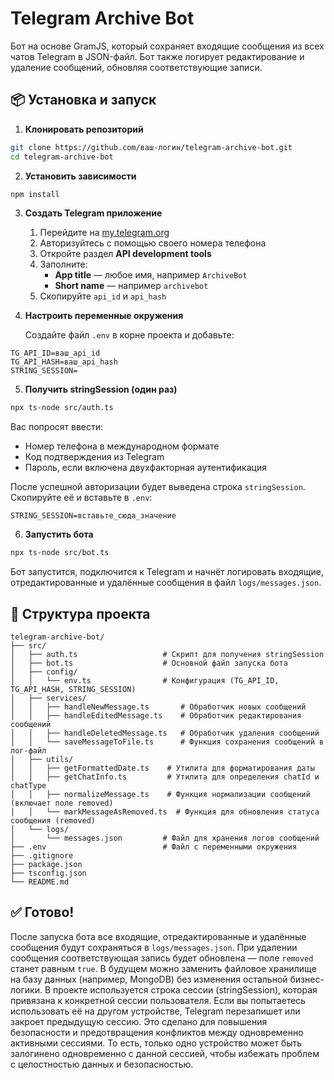 # Telegram Archive Bot

Бот на основе GramJS, который сохраняет входящие сообщения из всех чатов Telegram в JSON-файл. Бот также логирует редактирование и удаление сообщений, обновляя соответствующие записи.

## 📦 Установка и запуск

1. **Клонировать репозиторий**

```bash
git clone https://github.com/ваш-логин/telegram-archive-bot.git
cd telegram-archive-bot
   ```

2. **Установить зависимости**

```bash
npm install
```

3. **Создать Telegram приложение**

   1. Перейдите на [my.telegram.org](https://my.telegram.org/)
   2. Авторизуйтесь с помощью своего номера телефона
   3. Откройте раздел **API development tools**
   4. Заполните:
      - **App title** — любое имя, например `ArchiveBot`
      - **Short name** — например `archivebot`
   5. Скопируйте `api_id` и `api_hash`

4. **Настроить переменные окружения**

   Создайте файл `.env` в корне проекта и добавьте:

```env
TG_API_ID=ваш_api_id
TG_API_HASH=ваш_api_hash
STRING_SESSION=
```

5. **Получить stringSession (один раз)**

```bash
npx ts-node src/auth.ts
```

   Вас попросят ввести:
   - Номер телефона в международном формате
   - Код подтверждения из Telegram
   - Пароль, если включена двухфакторная аутентификация

   После успешной авторизации будет выведена строка `stringSession`. Скопируйте её и вставьте в `.env`:

```env
STRING_SESSION=вставьте_сюда_значение
```

6. **Запустить бота**

```bash
npx ts-node src/bot.ts
```

   Бот запустится, подключится к Telegram и начнёт логировать входящие, отредактированные и удалённые сообщения в файл `logs/messages.json`.

## 📝 Структура проекта

```
telegram-archive-bot/
├── src/
│   ├── auth.ts                   # Скрипт для получения stringSession
│   ├── bot.ts                    # Основной файл запуска бота
│   ├── config/
│   │   └── env.ts                # Конфигурация (TG_API_ID, TG_API_HASH, STRING_SESSION)
│   ├── services/
│   │   ├── handleNewMessage.ts       # Обработчик новых сообщений
│   │   ├── handleEditedMessage.ts    # Обработчик редактирования сообщений
│   │   ├── handleDeletedMessage.ts   # Обработчик удаления сообщений
│   │   └── saveMessageToFile.ts      # Функция сохранения сообщений в лог-файл
│   ├── utils/
│   │   ├── getFormattedDate.ts    # Утилита для форматирования даты
│   │   ├── getChatInfo.ts         # Утилита для определения chatId и chatType
│   │   ├── normalizeMessage.ts    # Функция нормализации сообщений (включает поле removed)
│   │   └── markMessageAsRemoved.ts  # Функция для обновления статуса сообщения (removed)
│   └── logs/
│       └── messages.json         # Файл для хранения логов сообщений
├── .env                          # Файл с переменными окружения
├── .gitignore
├── package.json
├── tsconfig.json
└── README.md
```

## ✅ Готово!

После запуска бота все входящие, отредактированные и удалённые сообщения будут сохраняться в `logs/messages.json`. При удалении сообщения соответствующая запись будет обновлена — поле `removed` станет равным `true`. В будущем можно заменить файловое хранилище на базу данных (например, MongoDB) без изменения остальной бизнес-логики.
В проекте используется строка сессии (stringSession), которая привязана к конкретной сессии пользователя. Если вы попытаетесь использовать её на другом устройстве, Telegram перезапишет или закроет предыдущую сессию. Это сделано для повышения безопасности и предотвращения конфликтов между одновременно активными сессиями. То есть, только одно устройство может быть залогинено одновременно с данной сессией, чтобы избежать проблем с целостностью данных и безопасностью.
